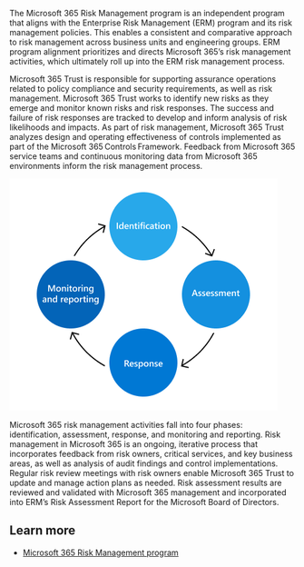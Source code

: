 The Microsoft 365 Risk Management program is an independent program that aligns with the Enterprise Risk Management (ERM) program and its risk management policies. This enables a consistent and comparative approach to risk management across business units and engineering groups. ERM program alignment prioritizes and directs Microsoft 365’s risk management activities, which ultimately roll up into the ERM risk management process.

Microsoft 365 Trust is responsible for supporting assurance operations related to policy compliance and security requirements, as well as risk management. Microsoft 365 Trust works to identify new risks as they emerge and monitor known risks and risk responses. The success and failure of risk responses are tracked to develop and inform analysis of risk likelihoods and impacts. As part of risk management, Microsoft 365 Trust analyzes design and operating effectiveness of controls implemented as part of the Microsoft 365 Controls Framework. Feedback from Microsoft 365 service teams and continuous monitoring data from Microsoft 365 environments inform the risk management process.

![A circular diagram showing the ongoing process of identifying, assessing, responding to, and monitoring risk.](../media/assurance-risk-management-review-process.png)

Microsoft 365 risk management activities fall into four phases: identification, assessment, response, and monitoring and reporting. Risk management in Microsoft 365 is an ongoing, iterative process that incorporates feedback from risk owners, critical services, and key business areas, as well as analysis of audit findings and control implementations. Regular risk review meetings with risk owners enable Microsoft 365 Trust to update and manage action plans as needed. Risk assessment results are reviewed and validated with Microsoft 365 management and incorporated into ERM’s Risk Assessment Report for the Microsoft Board of Directors.

## Learn more
- [Microsoft 365 Risk Management program](https://docs.microsoft.com/compliance/assurance/assurance-risk-management-program)